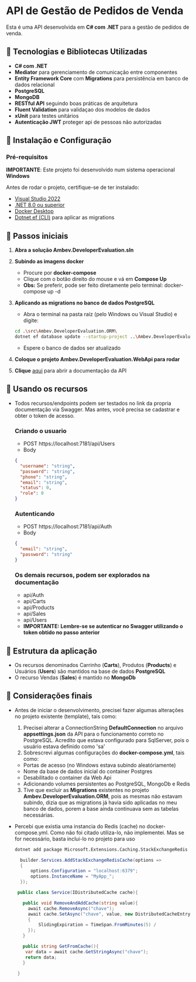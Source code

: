 # API de Gestão de Pedidos de Venda

Esta é uma API desenvolvida em **C# com .NET** para a gestão de pedidos de venda.

## 📌 Tecnologias e Bibliotecas Utilizadas

- **C# com .NET**
- **Mediator** para gerenciamento de comunicação entre componentes
- **Entity Framework Core** com **Migrations** para persistência em banco de dados relacional
- **PostgreSQL**
- **MongoDB**
- **RESTful API** seguindo boas práticas de arquitetura
- **Fluent Validation** para validaçao dos modelos de dados
- **xUnit** para testes unitários
- **Autenticação JWT** proteger api de pessoas não autorizadas

## 📌 Instalação e Configuração

### Pré-requisitos

**IMPORTANTE**: Este projeto foi desenvolvido num sistema operacional **Windows**

Antes de rodar o projeto, certifique-se de ter instalado:

- [Visual Studio 2022](https://visualstudio.microsoft.com/pt-br/vs/community/)
- [.NET 8.0 ou superior](https://dotnet.microsoft.com/download)
- [Docker Desktop](https://www.docker.com/products/docker-desktop/)
- [Dotnet ef (CLI)](https://learn.microsoft.com/en-us/ef/core/cli/dotnet) para aplicar as migrations

## 📌 Passos iniciais

1. **Abra a solução Ambev.DeveloperEvaluation.sln**
2. **Subindo as imagens docker**

   - Procure por **docker-compose**
   - Clique com o botão direito do mouse e vá em **Compose Up**
   - **Obs:** Se preferir, pode ser feito diretamente pelo terminal: docker-compose up -d

3. **Aplicando as migrations no banco de dados PostgreSQL**
   - Abra o terminal na pasta raíz (pelo Windows ou Visual Studio) e digite:
   ```bash
   cd .\src\Ambev.DeveloperEvaluation.ORM\
   dotnet ef database update --startup-project ..\Ambev.DeveloperEvaluation.WebApi
   ```
   - Espere o banco de dados ser atualizado
4. **Coloque o projeto Ambev.DeveloperEvaluation.WebApi para rodar**
5. **Clique** [aqui](https://localhost:7181/swagger/index.html) para abrir a documentação da API

## 📌 Usando os recursos

- Todos recursos/endpoints podem ser testados no link da propria documentação via Swagger. Mas antes, você precisa se cadastrar e obter o token de acesso.

  ### Criando o usuario

  - POST https://localhost:7181/api/Users
  - Body

  ```json
  {
    "username": "string",
    "password": "string",
    "phone": "string",
    "email": "string",
    "status": 0,
    "role": 0
  }
  ```

  ### Autenticando

  - POST https://localhost:7181/api/Auth
  - Body

  ```json
  {
    "email": "string",
    "password": "string"
  }
  ```

  ### Os demais recursos, podem ser explorados na documentação

  - api/Auth
  - api/Carts
  - api/Products
  - api/Sales
  - api/Users
  - **IMPORTANTE: Lembre-se se autenticar no Swagger utilizando o token obtido no passo anterior**

## 📌 Estrutura da aplicação

- Os recursos denominados Carrinho (**Carts**), Produtos (**Products**) e Usuários (**Users**) são mantidos na base de dados **PostgreSQL**
- O recurso Vendas (**Sales**) é mantido no **MongoDb**

## 📌 Considerações finais

- Antes de iniciar o desenvolvimento, precisei fazer algumas alterações no projeto existente (template), tais como:

  1. Precisei alterar a ConnectionString **DefaultConnection** no arquivo **appsettings.json** da API para o funcionamento correto no PostgreSQL. Acredito que estava configurado para SqlServer, pois o usuário estava definido como 'sa'
  2. Sobrescrevi algumas configurações do **docker-compose.yml**, tais como:

  - Portas de acesso (no Windows estava subindo aleatóriamente)
  - Nome da base de dados inicial do container Postgres
  - Desabilitado o container da Web Api
  - Adicionando volumes persistentes ao PostgreSQL, MongoDb e Redis

  3. Tive que excluir as **Migrations** existentes no projeto **Ambev.DeveloperEvaluation.ORM**, pois as mesmas não estavam subindo, dizia que as migrations já havia sido aplicadas no meu banco de dados, porem a base ainda continuava sem as tabelas necessárias.

- Percebi que existia uma instancia do Redis (cache) no docker-compose.yml. Como não foi citado utiliza-lo, não implementei. Mas se for necessário, basta inclui-lo no projeto para uso

  ```bash
  dotnet add package Microsoft.Extensions.Caching.StackExchangeRedis
  ```

  ```csharp
    builder.Services.AddStackExchangeRedisCache(options =>
    {
        options.Configuration = "localhost:6379";
        options.InstanceName = "MyApp_";
    });
  ```

  ```csharp
   public class Service(IDistributedCache cache){

     public void RemoveAndAddCache(string value){
       await cache.RemoveAsync("chave");
       await cache.SetAsync("chave", value, new DistributedCacheEntryOptions
       {
           SlidingExpiration = TimeSpan.FromMinutes(5) /
       });
     }

     public string GetFromCache(){
      var data = await cache.GetStringAsync("chave");
      return data;
     }

   }
  ```
